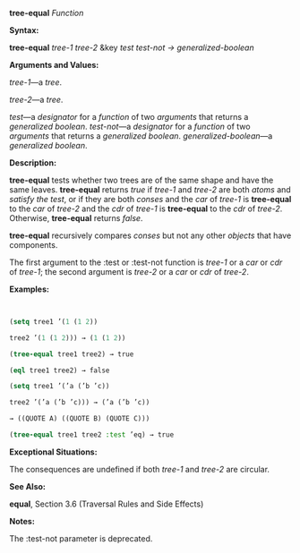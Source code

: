 **tree-equal** *Function* 



**Syntax:** 



**tree-equal** *tree-1 tree-2* &amp;key *test test-not → generalized-boolean* 



**Arguments and Values:** 



*tree-1*—a *tree*. 



*tree-2*—a *tree*. 



*test*—a *designator* for a *function* of two *arguments* that returns a *generalized boolean*. *test-not*—a *designator* for a *function* of two *arguments* that returns a *generalized boolean*. *generalized-boolean*—a *generalized boolean*. 



**Description:** 



**tree-equal** tests whether two trees are of the same shape and have the same leaves. **tree-equal** returns *true* if *tree-1* and *tree-2* are both *atoms* and *satisfy the test*, or if they are both *conses* and the *car* of *tree-1* is **tree-equal** to the *car* of *tree-2* and the *cdr* of *tree-1* is **tree-equal** to the *cdr* of *tree-2*. Otherwise, **tree-equal** returns *false*. 



**tree-equal** recursively compares *conses* but not any other *objects* that have components. 



The first argument to the :test or :test-not function is *tree-1* or a *car* or *cdr* of *tree-1*; the second argument is *tree-2* or a *car* or *cdr* of *tree-2*. 



**Examples:**
```lisp
 

(setq tree1 ’(1 (1 2)) 

tree2 ’(1 (1 2))) → (1 (1 2)) 

(tree-equal tree1 tree2) → true 

(eql tree1 tree2) → false 

(setq tree1 ’(’a (’b ’c)) 

tree2 ’(’a (’b ’c))) → (’a (’b ’c)) 

→ ((QUOTE A) ((QUOTE B) (QUOTE C))) 

(tree-equal tree1 tree2 :test ’eq) → true 


```
**Exceptional Situations:** 



The consequences are undefined if both *tree-1* and *tree-2* are circular. 



**See Also:** 



**equal**, Section 3.6 (Traversal Rules and Side Effects) 



**Notes:** 



The :test-not parameter is deprecated. 







 



 



